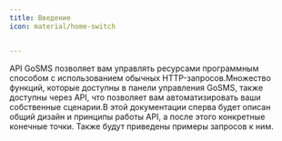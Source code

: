 ```yaml
---
title: Введение
icon: material/home-switch


---
```




API GoSMS позволяет вам управлять ресурсами программным способом с использованием обычных HTTP-запросов.Множество функций, которые доступны в панели управления GoSMS, также доступны через API, что позволяет вам автоматизировать ваши собственные сценарии.В этой документации сперва будет описан общий дизайн и принципы работы API, а после этого конкретные конечные точки. Также будут приведены примеры запросов к ним.